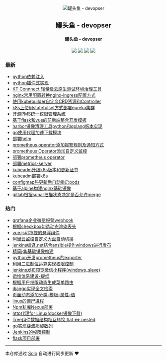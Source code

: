 <p align="center"><img alt="罐头鱼 - devopser" src="https://static.b3log.org/images/brand/solo-32.png"></p><h2 align="center">
罐头鱼 - devopser
</h2>

<h4 align="center">罐头鱼 - devopser</h4>
<p align="center"><a title="罐头鱼 - devopser" target="_blank" href="https://github.com/fish2018/solo-blog"><img src="https://img.shields.io/github/last-commit/fish2018/solo-blog.svg?style=flat-square&color=FF9900"></a>
<a title="GitHub repo size in bytes" target="_blank" href="https://github.com/fish2018/solo-blog"><img src="https://img.shields.io/github/repo-size/fish2018/solo-blog.svg?style=flat-square"></a>
<a title="Solo Version" target="_blank" href="https://github.com/b3log/solo/releases"><img src="https://img.shields.io/badge/solo-3.6.4-f1e05a.svg?style=flat-square&color=blueviolet"></a>
<a title="Hits" target="_blank" href="https://github.com/b3log/hits"><img src="https://hits.b3log.org/fish2018/solo-blog.svg"></a></p>

### 最新

* [python依赖注入](http://www.devopser.org/articles/2019/11/08/1573205516122.html)
* [python插件式实现](http://www.devopser.org/articles/2019/11/08/1573179335967.html)
* [KT Connnect 轻量级云原生测试环境治理工具](http://www.devopser.org/articles/2019/11/07/1573119441658.html)
* [nginx常用配置转换nginx-ingress配置方式](http://www.devopser.org/articles/2019/11/06/1573006159751.html)
* [使用kubebuilder自定义CRD资源和Controller](http://www.devopser.org/articles/2019/11/04/1572870267705.html)
* [k8s上使用statefulset方式部署eureka集群](http://www.devopser.org/articles/2019/10/24/1571897252380.html)
* [开源PMS统一权限管理系统](http://www.devopser.org/articles/2019/09/05/1567663209232.html)
* [基于flask和vue的前后端整合开发模板](http://www.devopser.org/articles/2019/09/04/1567568399976.html)
* [harbor镜像清理工具python和golang版本实现](http://www.devopser.org/articles/2019/09/04/1567560343455.html)
* [go使用代理加速下载模块](http://www.devopser.org/articles/2019/08/23/1566573161661.html)
* [部署helm](http://www.devopser.org/articles/2019/08/21/1566380090235.html)
* [prometheus operator添加报警规则及通知方式](http://www.devopser.org/articles/2019/08/21/1566379859249.html)
* [prometheus Operator添加自定义监控](http://www.devopser.org/articles/2019/08/21/1566379625905.html)
* [部署prometheus operator](http://www.devopser.org/articles/2019/08/21/1566379321385.html)
* [部署metrics-server](http://www.devopser.org/articles/2019/08/21/1566377840811.html)
* [kubeadm升级k8s版本和更新证书](http://www.devopser.org/articles/2019/08/21/1566377607823.html)
* [kubeadm部署k8s](http://www.devopser.org/articles/2019/08/21/1566377498876.html)
* [configmap热更新后自动重启pods](http://www.devopser.org/articles/2019/08/21/1566372571579.html)
* [基于alpine构建nginx基础镜像](http://www.devopser.org/articles/2019/08/19/1566219885524.html)
* [gitlab根据sonar扫描状态决定是否允许merge](http://www.devopser.org/articles/2019/08/06/1565067746414.html)

### 热门

* [grafana企业微信报警webhook](http://www.devopser.org/articles/2019/04/24/1556064883572.html)
* [根据checkbox勾选动态渲染表头](http://www.devopser.org/articles/2019/04/29/1556527529497.html)
* [vue.js可拖拽的悬浮组件](http://www.devopser.org/articles/2019/04/26/1556265313871.html)
* [阿里云监控自定义大盘自动切换](http://www.devopser.org/articles/2019/06/12/1560331622380.html)
* [jenkins编译.net结合ansible操作windows进行发布](http://www.devopser.org/articles/2019/07/26/1564120107776.html)
* [精简jdk基础镜像构建](http://www.devopser.org/articles/2019/07/05/1562311415579.html)
* [python开发prometheus的exporter](http://www.devopser.org/articles/2019/04/25/1556165075790.html)
* [利用二进制位运算实现权限控制](http://www.devopser.org/articles/2019/04/24/1556061973923.html)
* [jenkins发布预览微信小程序(windows_slave)](http://www.devopser.org/articles/2019/05/31/1559285817839.html)
* [运维体系建设-提纲](http://www.devopser.org/articles/2019/04/21/1555850522941.html)
* [根据用户权限动态生成菜单路由](http://www.devopser.org/articles/2019/04/29/1556524856420.html)
* [django实现全文检索](http://www.devopser.org/articles/2019/04/24/1556059669181.html)
* [页面动态添加分类-模板-属性-值](http://www.devopser.org/articles/2019/05/02/1556764621087.html)
* [linux的僵尸进程](http://www.devopser.org/articles/2019/06/04/1559617932598.html)
* [Npm私库Nexus部署](http://www.devopser.org/articles/2019/04/29/1556522434049.html)
* [http代理for Linux(docker镜像下载)](http://www.devopser.org/articles/2019/05/07/1557236887856.html)
* [Tree组件数据结构相互转换 flat <=> nested](http://www.devopser.org/articles/2019/04/29/1556524023536.html)
* [go实现斐波那契数列](http://www.devopser.org/articles/2019/06/16/1560658242103.html)
* [Jenkins的权限控制](http://www.devopser.org/articles/2019/04/29/1556521657416.html)
* [flask项目部署](http://www.devopser.org/articles/2019/04/29/1556521137375.html)



---

本仓库通过 [Solo](https://github.com/b3log/solo) 自动进行同步更新 ❤️ 